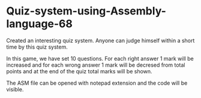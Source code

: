 # Quiz-system-using-Assembly-language-68
Created an interesting quiz system. Anyone can judge himself within a short time by this quiz system.

In this game, we have set 10 questions. For each right answer 1 mark will be increased and for each wrong answer 1 mark will be decresed from total points and at the end of the quiz total marks will be shown.

The ASM file can be opened with notepad extension and the code will be visible.
